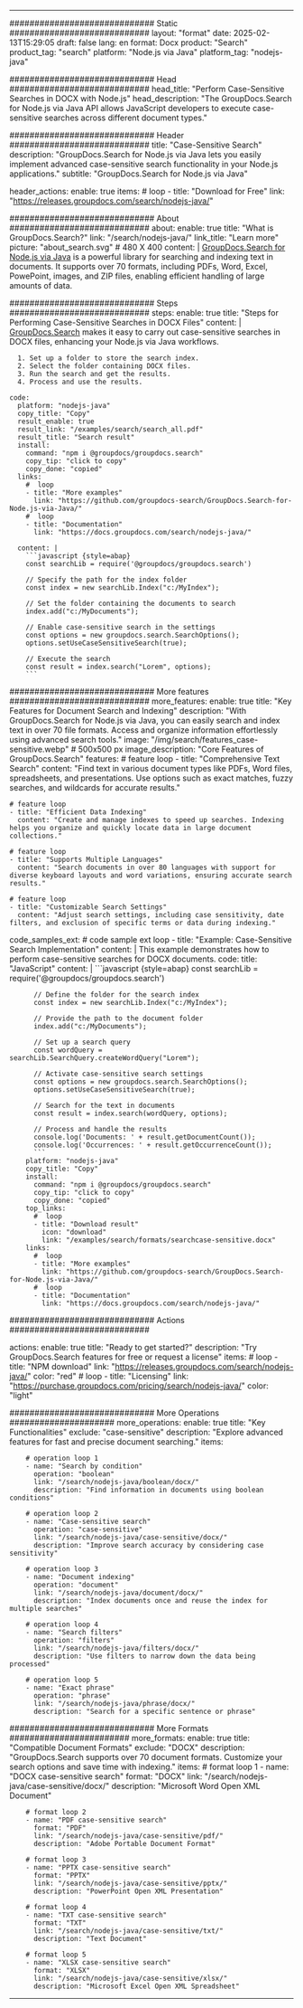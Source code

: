 
---
############################# Static ############################
layout: "format"
date:  2025-02-13T15:29:05
draft: false
lang: en
format: Docx
product: "Search"
product_tag: "search"
platform: "Node.js via Java"
platform_tag: "nodejs-java"

############################# Head ############################
head_title: "Perform Case-Sensitive Searches in DOCX with Node.js"
head_description: "The GroupDocs.Search for Node.js via Java API allows JavaScript developers to execute case-sensitive searches across different document types."

############################# Header ############################
title: "Case-Sensitive Search" 
description: "GroupDocs.Search for Node.js via Java lets you easily implement advanced case-sensitive search functionality in your Node.js applications."
subtitle: "GroupDocs.Search for Node.js via Java" 

header_actions:
  enable: true
  items:
    #  loop
    - title: "Download for Free"
      link: "https://releases.groupdocs.com/search/nodejs-java/"
      
############################# About ############################
about:
    enable: true
    title: "What is GroupDocs.Search?"
    link: "/search/nodejs-java/"
    link_title: "Learn more"
    picture: "about_search.svg" # 480 X 400
    content: |
       [GroupDocs.Search for Node.js via Java](/search/nodejs-java/) is a powerful library for searching and indexing text in documents. It supports over 70 formats, including PDFs, Word, Excel, PowePoint, images, and ZIP files, enabling efficient handling of large amounts of data.

############################# Steps ############################
steps:
    enable: true
    title: "Steps for Performing Case-Sensitive Searches in DOCX Files"
    content: |
      [GroupDocs.Search](/search/nodejs-java/) makes it easy to carry out case-sensitive searches in DOCX files, enhancing your Node.js via Java workflows.
      
      1. Set up a folder to store the search index.
      2. Select the folder containing DOCX files.
      3. Run the search and get the results.
      4. Process and use the results.
   
    code:
      platform: "nodejs-java"
      copy_title: "Copy"
      result_enable: true
      result_link: "/examples/search/search_all.pdf"
      result_title: "Search result"
      install:
        command: "npm i @groupdocs/groupdocs.search"
        copy_tip: "click to copy"
        copy_done: "copied"
      links:
        #  loop
        - title: "More examples"
          link: "https://github.com/groupdocs-search/GroupDocs.Search-for-Node.js-via-Java/"
        #  loop
        - title: "Documentation"
          link: "https://docs.groupdocs.com/search/nodejs-java/"
          
      content: |
        ```javascript {style=abap}
        const searchLib = require('@groupdocs/groupdocs.search')

        // Specify the path for the index folder
        const index = new searchLib.Index("c:/MyIndex");

        // Set the folder containing the documents to search
        index.add("c:/MyDocuments");

        // Enable case-sensitive search in the settings
        const options = new groupdocs.search.SearchOptions();
        options.setUseCaseSensitiveSearch(true);

        // Execute the search
        const result = index.search("Lorem", options);
        ```            

############################# More features ############################
more_features:
  enable: true
  title: "Key Features for Document Search and Indexing"
  description: "With GroupDocs.Search for Node.js via Java, you can easily search and index text in over 70 file formats. Access and organize information effortlessly using advanced search tools."
  image: "/img/search/features_case-sensitive.webp" # 500x500 px
  image_description: "Core Features of GroupDocs.Search"
  features:
    # feature loop
    - title: "Comprehensive Text Search"
      content: "Find text in various document types like PDFs, Word files, spreadsheets, and presentations. Use options such as exact matches, fuzzy searches, and wildcards for accurate results."

    # feature loop
    - title: "Efficient Data Indexing"
      content: "Create and manage indexes to speed up searches. Indexing helps you organize and quickly locate data in large document collections."

    # feature loop
    - title: "Supports Multiple Languages"
      content: "Search documents in over 80 languages with support for diverse keyboard layouts and word variations, ensuring accurate search results."

    # feature loop
    - title: "Customizable Search Settings"
      content: "Adjust search settings, including case sensitivity, date filters, and exclusion of specific terms or data during indexing."
      
  code_samples_ext:
    # code sample ext loop
    - title: "Example: Case-Sensitive Search Implementation"
      content: |
        This example demonstrates how to perform case-sensitive searches for DOCX documents.
      code:
        title: "JavaScript"
        content: |
          ```javascript {style=abap}
          const searchLib = require('@groupdocs/groupdocs.search')
          
          // Define the folder for the search index
          const index = new searchLib.Index("c:/MyIndex");
              
          // Provide the path to the document folder
          index.add("c:/MyDocuments");

          // Set up a search query
          const wordQuery = searchLib.SearchQuery.createWordQuery("Lorem");

          // Activate case-sensitive search settings
          const options = new groupdocs.search.SearchOptions();
          options.setUseCaseSensitiveSearch(true);

          // Search for the text in documents
          const result = index.search(wordQuery, options);
          
          // Process and handle the results
          console.log('Documents: ' + result.getDocumentCount());
          console.log('Occurrences: ' + result.getOccurrenceCount());
          ```
        platform: "nodejs-java"
        copy_title: "Copy"
        install:
          command: "npm i @groupdocs/groupdocs.search"
          copy_tip: "click to copy"
          copy_done: "copied"
        top_links:
          #  loop
          - title: "Download result"
            icon: "download"
            link: "/examples/search/formats/searchcase-sensitive.docx"
        links:
          #  loop
          - title: "More examples"
            link: "https://github.com/groupdocs-search/GroupDocs.Search-for-Node.js-via-Java/"
          #  loop
          - title: "Documentation"
            link: "https://docs.groupdocs.com/search/nodejs-java/"
            

            


############################# Actions ############################

actions:
  enable: true
  title: "Ready to get started?"
  description: "Try GroupDocs.Search features for free or request a license"
  items:
    #  loop
    - title: "NPM download"
      link: "https://releases.groupdocs.com/search/nodejs-java/"
      color: "red"
        #  loop
    - title: "Licensing"
      link: "https://purchase.groupdocs.com/pricing/search/nodejs-java/"
      color: "light"


############################# More Operations #####################
more_operations:
    enable: true
    title: "Key Functionalities"
    exclude: "case-sensitive"
    description: "Explore advanced features for fast and precise document searching."
    items: 
          
        # operation loop 1
        - name: "Search by condition"
          operation: "boolean"
          link: "/search/nodejs-java/boolean/docx/"
          description: "Find information in documents using boolean conditions"

        # operation loop 2
        - name: "Case-sensitive search"
          operation: "case-sensitive"
          link: "/search/nodejs-java/case-sensitive/docx/"
          description: "Improve search accuracy by considering case sensitivity"

        # operation loop 3
        - name: "Document indexing"
          operation: "document"
          link: "/search/nodejs-java/document/docx/"
          description: "Index documents once and reuse the index for multiple searches"

        # operation loop 4
        - name: "Search filters"
          operation: "filters"
          link: "/search/nodejs-java/filters/docx/"
          description: "Use filters to narrow down the data being processed"

        # operation loop 5
        - name: "Exact phrase"
          operation: "phrase"
          link: "/search/nodejs-java/phrase/docx/"
          description: "Search for a specific sentence or phrase"
          
        
          
############################# More Formats ########################
more_formats:
    enable: true
    title: "Compatible Document Formats"
    exclude: "DOCX"
    description: "GroupDocs.Search supports over 70 document formats. Customize your search options and save time with indexing."
    items: 
        # format loop 1
        - name: "DOCX case-sensitive search"
          format: "DOCX"
          link: "/search/nodejs-java/case-sensitive/docx/"
          description: "Microsoft Word Open XML Document"
          
        # format loop 2
        - name: "PDF case-sensitive search"
          format: "PDF"
          link: "/search/nodejs-java/case-sensitive/pdf/"
          description: "Adobe Portable Document Format"
          
        # format loop 3
        - name: "PPTX case-sensitive search"
          format: "PPTX"
          link: "/search/nodejs-java/case-sensitive/pptx/"
          description: "PowerPoint Open XML Presentation"

        # format loop 4
        - name: "TXT case-sensitive search"
          format: "TXT"
          link: "/search/nodejs-java/case-sensitive/txt/"
          description: "Text Document"
          
        # format loop 5
        - name: "XLSX case-sensitive search"
          format: "XLSX"
          link: "/search/nodejs-java/case-sensitive/xlsx/"
          description: "Microsoft Excel Open XML Spreadsheet"
  

---